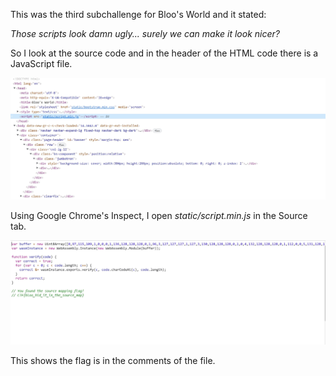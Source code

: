This was the third subchallenge for Bloo's World and it stated:

_Those scripts look damn ugly... surely we can make it look nicer?_

So I look at the source code and in the header of the HTML code there is a JavaScript file. 

![](images/ugly_html.JPG)

Using Google Chrome's Inspect, I open _static/script.min.js_ in the Source tab. 

![](images/ugly_javascript.JPG)

This shows the flag is in the comments of the file. 
